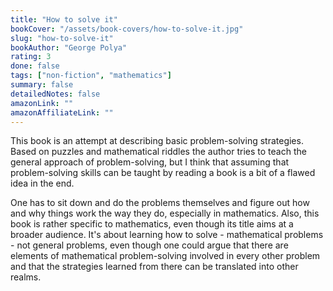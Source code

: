 ```yaml
---
title: "How to solve it"
bookCover: "/assets/book-covers/how-to-solve-it.jpg"
slug: "how-to-solve-it"
bookAuthor: "George Polya"
rating: 3
done: false
tags: ["non-fiction", "mathematics"]
summary: false
detailedNotes: false
amazonLink: ""
amazonAffiliateLink: ""
---
```


This book is an attempt at describing basic problem-solving strategies. Based on puzzles and mathematical riddles the author tries to teach the general approach of problem-solving, but I think that assuming that problem-solving skills can be taught by reading a book is a bit of a flawed idea in the end. 

One has to sit down and do the problems themselves and figure out how and why things work the way they do, especially in mathematics. Also, this book is rather specific to mathematics, even though its title aims at a broader audience. It's about learning how to solve - mathematical problems - not general problems, even though one could argue that there are elements of mathematical problem-solving involved in every other problem and that the strategies learned from there can be translated into other realms.